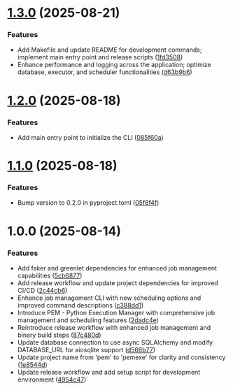 # [1.3.0](https://github.com/arian24b/pem/compare/v1.2.0...v1.3.0) (2025-08-21)


### Features

* Add Makefile and update README for development commands; implement main entry point and release scripts ([1fd3508](https://github.com/arian24b/pem/commit/1fd3508f8ac75a62bc50eedd5fed07aef8d29e18))
* Enhance performance and logging across the application; optimize database, executor, and scheduler functionalities ([d63b9b6](https://github.com/arian24b/pem/commit/d63b9b6be6755d11c81cd49a9da4eecf83686b6b))

# [1.2.0](https://github.com/arian24b/pem/compare/v1.1.0...v1.2.0) (2025-08-18)


### Features

* Add main entry point to initialize the CLI ([085f60a](https://github.com/arian24b/pem/commit/085f60a39ab0ef830c7d96858600ff974b849806))

# [1.1.0](https://github.com/arian24b/pem/compare/v1.0.0...v1.1.0) (2025-08-18)


### Features

* Bump version to 0.2.0 in pyproject.toml ([05f8f4f](https://github.com/arian24b/pem/commit/05f8f4f38143df542c2ae0a87bf8dee03cbb8b08))

# 1.0.0 (2025-08-14)


### Features

* Add faker and greenlet dependencies for enhanced job management capabilities ([5cb6877](https://github.com/arian24b/pem/commit/5cb687796a0eafadf0749f432b7998168add69bf))
* Add release workflow and update project dependencies for improved CI/CD ([2c44cb6](https://github.com/arian24b/pem/commit/2c44cb60ab1c3a099d3b2f72d31822e97b055594))
* Enhance job management CLI with new scheduling options and improved command descriptions ([c388dd1](https://github.com/arian24b/pem/commit/c388dd17eddf929538d48cc760bcd597111e633e))
* Introduce PEM - Python Execution Manager with comprehensive job management and scheduling features ([2dadc4e](https://github.com/arian24b/pem/commit/2dadc4e06c1d394abf879fc0a61bbd8905854e36))
* Reintroduce release workflow with enhanced job management and binary build steps ([87c480d](https://github.com/arian24b/pem/commit/87c480dc57c53a4cac9c2b9bbd57ae411f347142))
* Update database connection to use async SQLAlchemy and modify DATABASE_URL for aiosqlite support ([d566b77](https://github.com/arian24b/pem/commit/d566b77c23ffd2d1ab1444069da0a6787abd46ad))
* Update project name from 'pem' to 'pemexe' for clarity and consistency ([1e8544d](https://github.com/arian24b/pem/commit/1e8544d00e13b61f353ae292322434d88f23e63e))
* Update release workflow and add setup script for development environment ([4954c47](https://github.com/arian24b/pem/commit/4954c4717ac02c84ae71f247d7adf73ec4e9efca))
